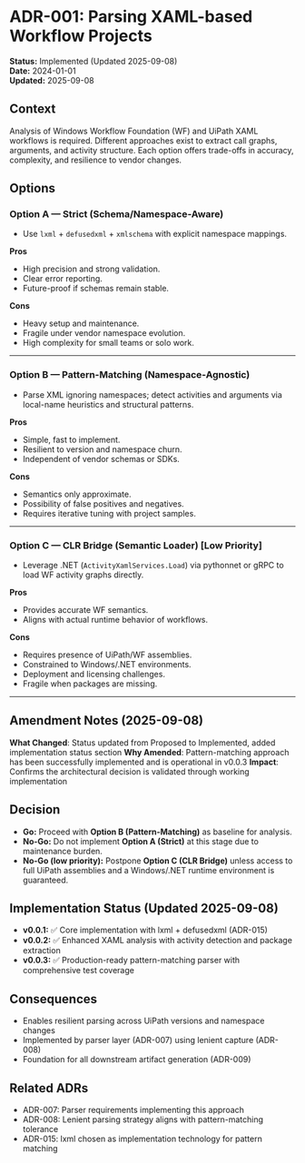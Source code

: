 # ADR-001: Parsing XAML-based Workflow Projects

**Status:** Implemented (Updated 2025-09-08)  
**Date:** 2024-01-01  
**Updated:** 2025-09-08

## Context

Analysis of Windows Workflow Foundation (WF) and UiPath XAML workflows is required. Different approaches exist to extract call graphs, arguments, and activity structure. Each option offers trade-offs in accuracy, complexity, and resilience to vendor changes.

## Options

### Option A — Strict (Schema/Namespace-Aware)

* Use `lxml` + `defusedxml` + `xmlschema` with explicit namespace mappings.

**Pros**

* High precision and strong validation.
* Clear error reporting.
* Future-proof if schemas remain stable.

**Cons**

* Heavy setup and maintenance.
* Fragile under vendor namespace evolution.
* High complexity for small teams or solo work.

---

### Option B — Pattern-Matching (Namespace-Agnostic)

* Parse XML ignoring namespaces; detect activities and arguments via local-name heuristics and structural patterns.

**Pros**

* Simple, fast to implement.
* Resilient to version and namespace churn.
* Independent of vendor schemas or SDKs.

**Cons**

* Semantics only approximate.
* Possibility of false positives and negatives.
* Requires iterative tuning with project samples.

---

### Option C — CLR Bridge (Semantic Loader) \[Low Priority]

* Leverage .NET (`ActivityXamlServices.Load`) via pythonnet or gRPC to load WF activity graphs directly.

**Pros**

* Provides accurate WF semantics.
* Aligns with actual runtime behavior of workflows.

**Cons**

* Requires presence of UiPath/WF assemblies.
* Constrained to Windows/.NET environments.
* Deployment and licensing challenges.
* Fragile when packages are missing.

---

## Amendment Notes (2025-09-08)

**What Changed**: Status updated from Proposed to Implemented, added implementation status section
**Why Amended**: Pattern-matching approach has been successfully implemented and is operational in v0.0.3
**Impact**: Confirms the architectural decision is validated through working implementation

## Decision

* **Go:** Proceed with **Option B (Pattern-Matching)** as baseline for analysis.
* **No-Go:** Do not implement **Option A (Strict)** at this stage due to maintenance burden.
* **No-Go (low priority):** Postpone **Option C (CLR Bridge)** unless access to full UiPath assemblies and a Windows/.NET runtime environment is guaranteed.

## Implementation Status (Updated 2025-09-08)

* **v0.0.1:** ✅ Core implementation with lxml + defusedxml (ADR-015)
* **v0.0.2:** ✅ Enhanced XAML analysis with activity detection and package extraction
* **v0.0.3:** ✅ Production-ready pattern-matching parser with comprehensive test coverage

## Consequences

* Enables resilient parsing across UiPath versions and namespace changes
* Implemented by parser layer (ADR-007) using lenient capture (ADR-008)
* Foundation for all downstream artifact generation (ADR-009)

## Related ADRs

* ADR-007: Parser requirements implementing this approach
* ADR-008: Lenient parsing strategy aligns with pattern-matching tolerance
* ADR-015: lxml chosen as implementation technology for pattern matching
